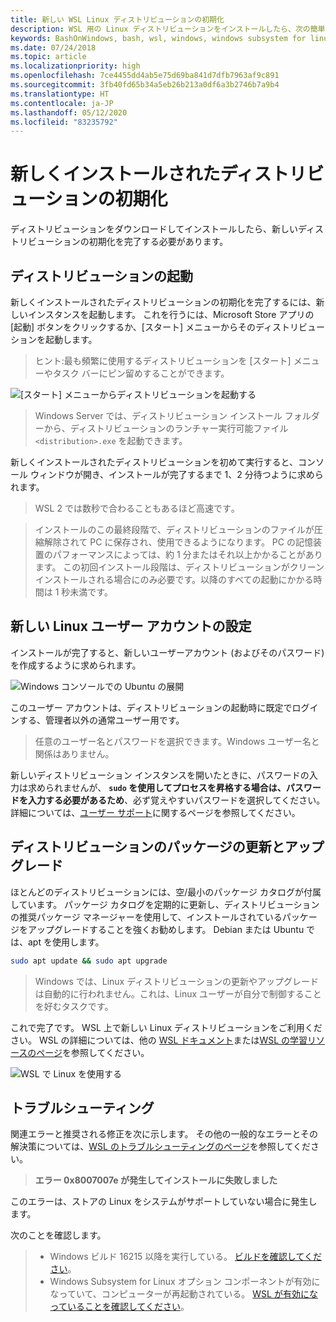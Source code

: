 ```yaml
---
title: 新しい WSL Linux ディストリビューションの初期化
description: WSL 用の Linux ディストリビューションをインストールしたら、次の簡単な手順に従って初期化を完了します
keywords: BashOnWindows, bash, wsl, windows, windows subsystem for linux, windowssubsystem, ubuntu, debian, suse, windows 10
ms.date: 07/24/2018
ms.topic: article
ms.localizationpriority: high
ms.openlocfilehash: 7ce4455dd4ab5e75d69ba841d7dfb7963af9c891
ms.sourcegitcommit: 3fb40fd65b34a5eb26b213a0df6a3b2746b7a9b4
ms.translationtype: HT
ms.contentlocale: ja-JP
ms.lasthandoff: 05/12/2020
ms.locfileid: "83235792"
---
```

# <a name="initializing-a-newly-installed-distribution"></a>新しくインストールされたディストリビューションの初期化

ディストリビューションをダウンロードしてインストールしたら、新しいディストリビューションの初期化を完了する必要があります。

## <a name="launch-a-distribution"></a>ディストリビューションの起動

新しくインストールされたディストリビューションの初期化を完了するには、新しいインスタンスを起動します。 これを行うには、Microsoft Store アプリの [起動] ボタンをクリックするか、[スタート] メニューからそのディストリビューションを起動します。

> ヒント:最も頻繁に使用するディストリビューションを [スタート] メニューやタスク バーにピン留めすることができます。

![[スタート] メニューからディストリビューションを起動する](media/start-menu.png)

> Windows Server では、ディストリビューション インストール フォルダーから、ディストリビューションのランチャー実行可能ファイル `<distribution>.exe` を起動できます。

新しくインストールされたディストリビューションを初めて実行すると、コンソール ウィンドウが開き、インストールが完了するまで 1、2 分待つように求められます。

> WSL 2 では数秒で合わることもあるほど高速です｡

> インストールのこの最終段階で、ディストリビューションのファイルが圧縮解除されて PC に保存され、使用できるようになります。 PC の記憶装置のパフォーマンスによっては、約 1 分またはそれ以上かかることがあります。 この初回インストール段階は、ディストリビューションがクリーン インストールされる場合にのみ必要です。以降のすべての起動にかかる時間は 1 秒未満です。

## <a name="setting-up-a-new-linux-user-account"></a>新しい Linux ユーザー アカウントの設定

インストールが完了すると、新しいユーザーアカウント (およびそのパスワード) を作成するように求められます。

![Windows コンソールでの Ubuntu の展開](media/UbuntuInstall.png)

このユーザー アカウントは、ディストリビューションの起動時に既定でログインする、管理者以外の通常ユーザー用です。

> 任意のユーザー名とパスワードを選択できます。Windows ユーザー名と関係はありません。

新しいディストリビューション インスタンスを開いたときに、パスワードの入力は求められませんが、 **`sudo` を使用してプロセスを昇格する場合は、パスワードを入力する必要があるため**、必ず覚えやすいパスワードを選択してください。 詳細については、[ユーザー サポート](user-support.md)に関するページを参照してください。

## <a name="update--upgrade-your-distributions-packages"></a>ディストリビューションのパッケージの更新とアップグレード

ほとんどのディストリビューションには、空/最小のパッケージ カタログが付属しています。 パッケージ カタログを定期的に更新し、ディストリビューションの推奨パッケージ マネージャーを使用して、インストールされているパッケージをアップグレードすることを強くお勧めします。 Debian または Ubuntu では、apt を使用します。

```bash
sudo apt update && sudo apt upgrade
```

> Windows では、Linux ディストリビューションの更新やアップグレードは自動的に行われません。これは、Linux ユーザーが自分で制御することを好むタスクです。

これで完了です。 WSL 上で新しい Linux ディストリビューションをご利用ください。 WSL の詳細については、他の [WSL ドキュメント](https://aka.ms/wsldocs)または[WSL の学習リソースのページ](https://aka.ms/learnwsl)を参照してください。

![WSL で Linux を使用する](media/linux-on-wsl.png)

## <a name="troubleshooting"></a>トラブルシューティング

関連エラーと推奨される修正を次に示します。 その他の一般的なエラーとその解決策については、[WSL のトラブルシューティングのページ](troubleshooting.md)を参照してください。

> **エラー 0x8007007e が発生してインストールに失敗しました**

このエラーは、ストアの Linux をシステムがサポートしていない場合に発生します。

次のことを確認します。
> * Windows ビルド 16215 以降を実行している。 [ビルドを確認してください](troubleshooting.md#check-your-build-number)。
> * Windows Subsystem for Linux オプション コンポーネントが有効になっていて、コンピューターが再起動されている。  [WSL が有効になっていることを確認してください](troubleshooting.md#confirm-wsl-is-enabled)。
